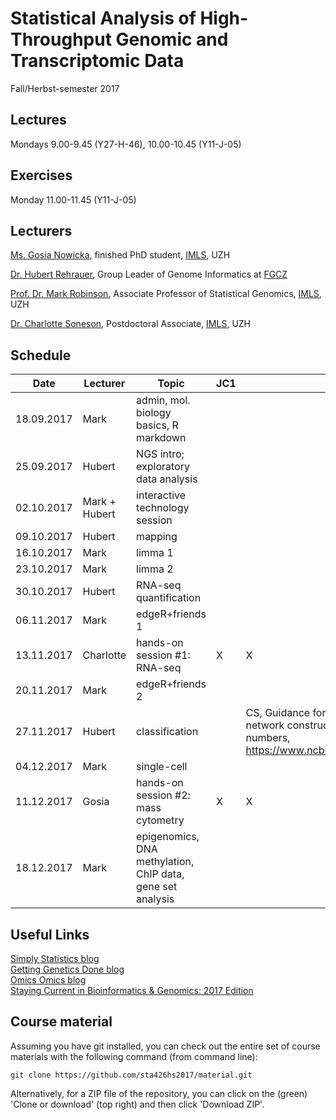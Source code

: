 # Statistical Analysis of High-Throughput Genomic and Transcriptomic Data 
Fall/Herbst-semester 2017

## Lectures
Mondays 9.00-9.45 (Y27-H-46), 10.00-10.45 (Y11-J-05)

## Exercises
Monday 11.00-11.45 (Y11-J-05)

## Lecturers

[Ms. Gosia Nowicka](https://www.researchgate.net/profile/Malgorzata_Nowicka), finished PhD student, [IMLS](http://www.imls.uzh.ch/index.html), UZH  

[Dr. Hubert Rehrauer](http://www.fgcz.ch/the-center/people/rehrauer.html), Group Leader of Genome Informatics at [FGCZ](http://www.fgcz.ch/)  

[Prof. Dr. Mark Robinson](http://www.imls.uzh.ch/research/robinson.html), Associate Professor of Statistical Genomics, [IMLS](http://www.imls.uzh.ch/index.html), UZH  

[Dr. Charlotte Soneson](http://csoneson.github.io/), Postdoctoral Associate, [IMLS](http://www.imls.uzh.ch/index.html), UZH  


## Schedule

| Date  | Lecturer | Topic | JC1 | JC2 
| --- | --- | --- | --- | --- | 
| 18.09.2017  | Mark  | admin, mol. biology basics, R markdown | | |
| 25.09.2017  | Hubert  | NGS intro; exploratory data analysis | | |
| 02.10.2017  | Mark + Hubert  | interactive technology session  | | |
| 09.10.2017  | Hubert  | mapping  | | |
| 16.10.2017  | Mark  | limma 1   | | |
| 23.10.2017  | Mark  | limma 2  | | |
| 30.10.2017  | Hubert  | RNA-seq quantification   |  | |
| 06.11.2017  | Mark  | edgeR+friends 1 |  | |
| 13.11.2017  | Charlotte  | hands-on session #1: RNA-seq  | X | X |
| 20.11.2017  | Mark  | edgeR+friends 2  |  |  |
| 27.11.2017  | Hubert  | classification  |  | CS, Guidance for RNA-seq co-expression network construction and analysis: safety in numbers, https://www.ncbi.nlm.nih.gov/pubmed/25717192 |
| 04.12.2017  | Mark  | single-cell  |  |  |
| 11.12.2017  | Gosia  | hands-on session #2: mass cytometry  | X | X |
| 18.12.2017  | Mark  | epigenomics, DNA methylation, ChIP data, gene set analysis  |  |  |


## Useful Links
[Simply Statistics blog](http://simplystatistics.org/archive/)  
[Getting Genetics Done blog](http://www.gettinggeneticsdone.com/)  
[Omics Omics blog](http://omicsomics.blogspot.ch/)  
[Staying Current in Bioinformatics & Genomics: 2017 Edition](http://www.gettinggeneticsdone.com/2017/02/staying-current-in-bioinformatics-genomics-2017.html)

## Course material

Assuming you have git installed, you can check out the entire set of course materials with the following command (from command line):
```
git clone https://github.com/sta426hs2017/material.git
```  
Alternatively, for a ZIP file of the repository, you can click on the (green) 'Clone or download' (top right) and then click 'Download ZIP'.
